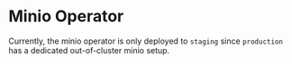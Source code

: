 # Minio Operator

Currently, the minio operator is only deployed to `staging` since
`production` has a dedicated out-of-cluster minio setup.